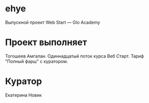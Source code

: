 # ehye
Выпускной проект Web Start — Glo Academy
# Проект выполняет
Тогошеев Амгалан. Одиннадцатый поток курса Веб Старт. Тариф "Полный фарш" с куратором.
# Куратор
Екатерина Новик
